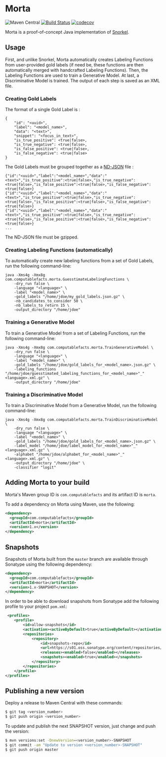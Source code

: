 # Morta

![Maven Central](https://img.shields.io/maven-central/v/com.computablefacts/morta)
[![Build Status](https://travis-ci.com/computablefacts/morta.svg?branch=master)](https://travis-ci.com/computablefacts/morta)
[![codecov](https://codecov.io/gh/computablefacts/morta/branch/master/graph/badge.svg)](https://codecov.io/gh/computablefacts/morta)

Morta is a proof-of-concept Java implementation of [Snorkel](https://www.snorkel.org/).

## Usage

First, and unlike Snorkel, Morta automatically creates Labeling Functions from
user-provided gold labels (if need be, these functions are then automatically merged
with handcrafted Labeling Functions). Then, the Labeling Functions are used to train
a Generative Model. At last, a Discriminative Model is trained. The output of each
step is saved as an XML file.

### Creating Gold Labels

The format of a single Gold Label is :

```
{
    "id": "<uuid>",
    "label": "<model_name>",
    "data": "<text>",
    "snippet": "<focus_in_text>",
    "is_true_positive": <true|false>,
    "is_true_negative": <true|false>,
    "is_false_positive": <true|false>,
    "is_false_negative": <true|false>
}
```

The Gold Labels must be grouped together as a [ND-JSON](http://ndjson.org/) file :

```
{"id":"<uuid>","label":"<model_name>","data":"<text>","is_true_positive":<true|false>,"is_true_negative":<true|false>,"is_false_positive":<true|false>,"is_false_negative":<true|false>}
{"id":"<uuid>","label":"<model_name>","data":"<text>","is_true_positive":<true|false>,"is_true_negative":<true|false>,"is_false_positive":<true|false>,"is_false_negative":<true|false>}
{"id":"<uuid>","label":"<model_name>","data":"<text>","is_true_positive":<true|false>,"is_true_negative":<true|false>,"is_false_positive":<true|false>,"is_false_negative":<true|false>}
...
```

The ND-JSON file must be gzipped.

### Creating Labeling Functions (automatically)

To automatically create new labeling functions from a set of Gold Labels, run the 
following command-line:

```
java -Xms4g -Xmx8g com.computablefacts.morta.GuesstimateLabelingFunctions \
    -dry_run false \
    -language "<language>" \
    -label "<model_name>" \
    -gold_labels "/home/jdoe/my_gold_labels.json.gz" \
    -nb_candidates_to_consider 50 \
    -nb_labels_to_return 15 \
    -output_directory "/home/jdoe"
```

### Training a Generative Model

To train a Generative Model from a set of Labeling Functions, run the following 
command-line:

```
java -Xms4g -Xmx8g com.computablefacts.morta.TrainGenerativeModel \
    -dry_run false \
    -language "<language>" \
    -label "<model_name>" \
    -gold_labels "/home/jdoe/gold_labels_for_<model_name>.json.gz" \
    -labeling_functions "/home/jdoe/guesstimated_labeling_functions_for_<model_name>"_"<language>.xml.gz" \
    -output_directory "/home/jdoe"
```

### Training a Discriminative Model

To train a Discriminative Model from a Generative Model, run the following
command-line:

```
java -Xms4g -Xmx8g com.computablefacts.morta.TrainDiscriminativeModel \
    -dry_run false \
    -language "<language>" \
    -label "<model_name>" \
    -gold_labels "/home/jdoe/gold_labels_for_<model_name>.json.gz" \
    -label_model "/home/jdoe/label_model_for_<model_name>"_"<language>.xml.gz" \
    -alphabet "/home/jdoe/alphabet_for_<model_name>"_"<language>.xml.gz" \
    -output_directory "/home/jdoe" \
    -classifier "logit"
```

## Adding Morta to your build

Morta's Maven group ID is `com.computablefacts` and its artifact ID is `morta`.

To add a dependency on Morta using Maven, use the following:

```xml
<dependency>
  <groupId>com.computablefacts</groupId>
  <artifactId>morta</artifactId>
  <version>1.x</version>
</dependency>
```

## Snapshots 

Snapshots of Morta built from the `master` branch are available through Sonatype 
using the following dependency:

```xml
<dependency>
  <groupId>com.computablefacts</groupId>
  <artifactId>morta</artifactId>
  <version>1.x-SNAPSHOT</version>
</dependency>
```

In order to be able to download snapshots from Sonatype add the following profile 
to your project `pom.xml`:

```xml
 <profiles>
    <profile>
        <id>allow-snapshots</id>
        <activation><activeByDefault>true</activeByDefault></activation>
        <repositories>
            <repository>
                <id>snapshots-repo</id>
                <url>https://s01.oss.sonatype.org/content/repositories/snapshots</url>
                <releases><enabled>false</enabled></releases>
                <snapshots><enabled>true</enabled></snapshots>
            </repository>
        </repositories>
    </profile>
</profiles>
```

## Publishing a new version

Deploy a release to Maven Central with these commands:

```bash
$ git tag <version_number>
$ git push origin <version_number>
```

To update and publish the next SNAPSHOT version, just change and push the version:

```bash
$ mvn versions:set -DnewVersion=<version_number>-SNAPSHOT
$ git commit -am "Update to version <version_number>-SNAPSHOT"
$ git push origin master
```
